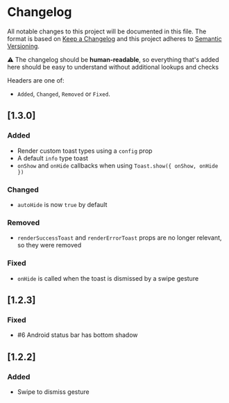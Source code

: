 # Changelog
All notable changes to this project will be documented in this file. The format is based on [Keep a Changelog](http://keepachangelog.com/en/1.0.0/)
and this project adheres to [Semantic Versioning](http://semver.org/spec/v2.0.0.html).

⚠️ The changelog should be **human-readable**, so everything that's added here should be easy to understand without additional lookups and checks

Headers are one of:
- `Added`, `Changed`, `Removed` or `Fixed`.

## [1.3.0]
### Added
- Render custom toast types using a `config` prop
- A default `info` type toast
- `onShow` and `onHide` callbacks when using `Toast.show({ onShow, onHide })`

### Changed
- `autoHide` is now `true` by default

### Removed
- `renderSuccessToast` and `renderErrorToast` props are no longer relevant, so they were removed

### Fixed
- `onHide` is called when the toast is dismissed by a swipe gesture

## [1.2.3]
### Fixed
- #6 Android status bar has bottom shadow

## [1.2.2]
### Added
- Swipe to dismiss gesture
